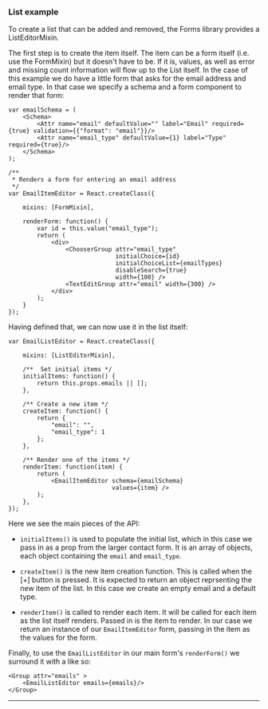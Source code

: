 ### List example

To create a list that can be added and removed, the Forms library provides a ListEditorMixin.

The first step is to create the item itself. The item can be a form itself (i.e. use the FormMixin) but it doesn't have to be. If it is, values, as well as error and missing count information will flow up to the List itself. In the case of this example we do have a little form that asks for the email address and email type. In that case we specify a schema and a form component to render that form:

    var emailSchema = (
        <Schema>
            <Attr name="email" defaultValue="" label="Email" required={true} validation={{"format": "email"}}/>
            <Attr name="email_type" defaultValue={1} label="Type" required={true}/>
        </Schema>
    );

    /**
     * Renders a form for entering an email address
     */
    var EmailItemEditor = React.createClass({

        mixins: [FormMixin],

        renderForm: function() {
            var id = this.value("email_type");
            return (
                <div>
                    <ChooserGroup attr="email_type"
                                  initialChoice={id}
                                  initialChoiceList={emailTypes}
                                  disableSearch={true}
                                  width={100} />
                    <TextEditGroup attr="email" width={300} />
                </div>
            );
        }
    });

Having defined that, we can now use it in the list itself:

    var EmailListEditor = React.createClass({

        mixins: [ListEditorMixin],

        /**  Set initial items */
        initialItems: function() {
            return this.props.emails || [];
        },

        /** Create a new item */
        createItem: function() {
            return {
                "email": "",
                "email_type": 1
            };
        },

        /** Render one of the items */
        renderItem: function(item) {
            return (
                <EmailItemEditor schema={emailSchema}
                                 values={item} />
            );
        },
    });

Here we see the main pieces of the API:

* `initialItems()` is used to populate the initial list, which in this case we pass in as a prop from the larger contact form. It is an array of objects, each object containing the `email` and `email_type`.

* `createItem()` is the new item creation function. This is called when the [+] button is pressed. It is expected to return an object reprsenting the new item of the list. In this case we create an empty email and a default type.

* `renderItem()` is called to render each item. It will be called for each item as the list itself renders. Passed in is the item to render. In our case we return an instance of our `EmailItemEditor` form, passing in the item as the values for the form.

Finally, to use the `EmailListEditor` in our main form's `renderForm()` we surround it with a <Group> like so:

    <Group attr="emails" >
        <EmailListEditor emails={emails}/>
    </Group>

---
